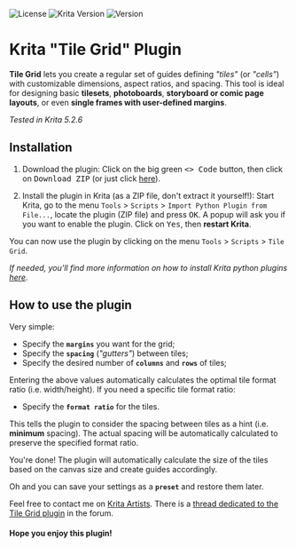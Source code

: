 ![License](https://img.shields.io/badge/license-CC0_1.0-blue.svg)
![Krita Version](https://img.shields.io/badge/krita-5.2.6-green.svg)
![Version](https://img.shields.io/badge/version-v0.1.3-orange.svg)

# Krita "Tile Grid" Plugin

**Tile Grid** lets you create a regular set of guides defining *"tiles"* (or *"cells"*) with customizable dimensions, aspect ratios, and spacing.
This tool is ideal for designing basic **tilesets**, **photoboards**, **storyboard or comic page layouts**, or even **single frames with user-defined margins**.

*Tested in Krita 5.2.6*

## Installation

1. Download the plugin: Click on the big green <kbd><> Code</kbd> button, then click on <kbd>Download ZIP</kbd> (or just click [here](https://github.com/madjyc/Krita_Tile_Grid_Plugin/archive/refs/heads/main.zip)).

2. Install the plugin in Krita (as a ZIP file, don't extract it yourself!): Start Krita, go to the menu `Tools` > `Scripts` > `Import Python Plugin from File...`, locate the plugin (ZIP file) and press <kbd>OK</kbd>. A popup will ask you if you want to enable the plugin. Click on <kbd>Yes</kbd>, then **restart Krita**.

You can now use the plugin by clicking on the menu `Tools` > `Scripts` > `Tile Grid`.

*If needed, you'll find more information on how to install Krita python plugins [here](https://docs.krita.org/en/user_manual/python_scripting/install_custom_python_plugin.html)*.

## How to use the plugin

Very simple:

- Specify the **`margins`** you want for the grid;
- Specify the **`spacing`** (*"gutters"*) between tiles;
- Specify the desired number of **`columns`** and **`rows`** of tiles;

Entering the above values automatically calculates the optimal tile format ratio (i.e. width/height). If you need a specific tile format ratio:

- Specify the **`format ratio`** for the tiles.

This tells the plugin to consider the spacing between tiles as a hint (i.e. **minimum** spacing). The actual spacing will be automatically calculated to preserve the specified format ratio.

You're done! The plugin will automatically calculate the size of the tiles based on the canvas size and create guides accordingly.

Oh and you can save your settings as a **`preset`** and restore them later.

Feel free to contact me on [Krita Artists](https://krita-artists.org/). There is a [thread dedicated to the Tile Grid plugin](https://krita-artists.org/t/tile-grid-a-plugin-for-creating-customizable-guide-layouts-for-storyboards-tilesets-and-more/) in the forum.

#### Hope you enjoy this plugin!
